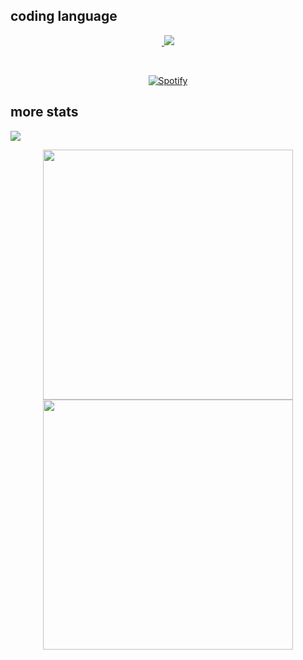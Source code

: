 ## coding language

<p align="center">
<!--   <img align="center" src="https://github-readme-stats.vercel.app/api/top-langs/?username=Astr0-G&theme=github_dark&hide_border=true&include_all_commits=true"> -->
</p>

<p align="center">
  <a href="https://skillicons.dev">
      <img src="https://record.gewang.wiki/entry/1/" onError="this.style.display = 'none';" alt=""/>
    <img src="https://skillicons.dev/icons?i=nodejs,js,ts,vscode,linux,java,html,python,golang,css,react,nextjs,firebase,aws,vercel,tailwind,selenium,discord,github,md,xd,pr,ae,ps&theme=dark&perline=8" />
  </a>
</p>

&nbsp;<div align="center">
[![Spotify](https://spodify.gewang.wiki/api/spotify?background_color=0d1117&border_color=0d1117)](https://open.spotify.com/g4s1zeij2dw49xxxpj5evv4v3/)

</div>

## more stats

![](https://komarev.com/ghpvc/?username=Astr0-G)

<p align="center">
  <p align = "center">
    <img src = "https://github-readme-stats.vercel.app/api?username=Astr0-G&show_icons=false&theme=dark&hide_border=true" width = 400>
    <img src = "https://github-readme-streak-stats.herokuapp.com?user=Astr0-G&theme=dark&hide_border=true" width = 400>
  </p>
</p>
